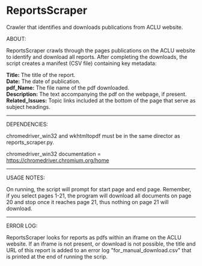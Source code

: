 # ReportsScraper
Crawler that identifies and downloads publications from ACLU website.

ABOUT:

ReportsScraper crawls through the pages publications on the ACLU website to identify and download all reports. After completing the downloads, the script creates a manifest (CSV file) containing key metadata: 

<b>Title:</b> The title of the report.
<br><b>Date:</b> The date of publication.
<br><b>pdf_Name:</b> The file name of the pdf downloaded.
<br><b>Description:</b> The text accompanying the pdf on the webpage, if present.
<br><b>Related_Issues:</b> Topic links included at the bottom of the page that serve as subject headings.

----------------------------------------------------

DEPENDENCIES:

chromedriver_win32 and wkhtmltopdf must be in the same director as reports_scraper.py.

chromedriver_win32 documentation = https://chromedriver.chromium.org/home

----------------------------------------------------

USAGE NOTES:

On running, the script will prompt for start page and end page. Remember, if you select pages 1-21, the program will download all documents on page 20 and stop once it reaches page 21, thus nothing on page 21 will download.

----------------------------------------------------

ERROR LOG:

ReportsScraper looks for reports as pdfs within an iframe on the ACLU website. If an iframe is not present, or download is not possible, the title and URL of this report is added to an error log "for_manual_download.csv" that is printed at the end of running the scrip.
